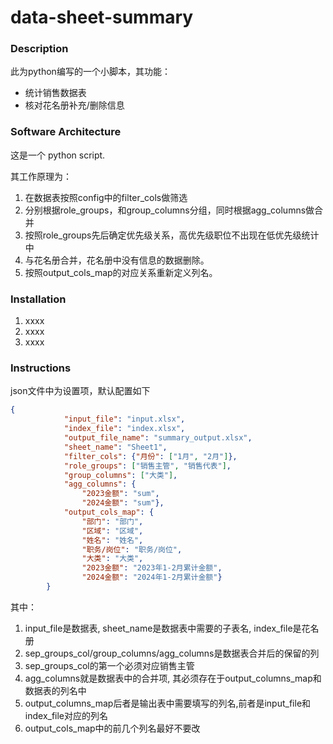 # data-sheet-summary

### Description

此为python编写的一个小脚本，其功能：

* 统计销售数据表
* 核对花名册补充/删除信息

### Software Architecture

这是一个 python script.

其工作原理为：

1. 在数据表按照config中的filter_cols做筛选
2. 分别根据role_groups，和group_columns分组，同时根据agg_columns做合并
3. 按照role_groups先后确定优先级关系，高优先级职位不出现在低优先级统计中
4. 与花名册合并，花名册中没有信息的数据删除。
5. 按照output_cols_map的对应关系重新定义列名。

### Installation

1. xxxx
2. xxxx
3. xxxx

### Instructions

json文件中为设置项，默认配置如下

```json
{
            "input_file": "input.xlsx",
            "index_file": "index.xlsx",
            "output_file_name": "summary_output.xlsx",
            "sheet_name": "Sheet1",
            "filter_cols": {"月份": ["1月", "2月"]},
            "role_groups": ["销售主管", "销售代表"],
            "group_columns": ["大类"],
            "agg_columns": {
                "2023金额": "sum",
                "2024金额": "sum"},
            "output_cols_map": {
                "部门": "部门",
                "区域": "区域",
                "姓名": "姓名",
                "职务/岗位": "职务/岗位",
                "大类": "大类",
                "2023金额": "2023年1-2月累计金额",
                "2024金额": "2024年1-2月累计金额"}
        }
```

其中：

1. input_file是数据表, sheet_name是数据表中需要的子表名, index_file是花名册
2. sep_groups_col/group_columns/agg_columns是数据表合并后的保留的列
3. sep_groups_col的第一个必须对应销售主管
4. agg_columns就是数据表中的合并项, 其必须存在于output_columns_map和数据表的列名中
5. output_columns_map后者是输出表中需要填写的列名,前者是input_file和index_file对应的列名
6. output_cols_map中的前几个列名最好不要改
